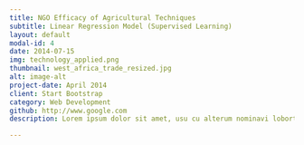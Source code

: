 ```yaml
---
title: NGO Efficacy of Agricultural Techniques
subtitle: Linear Regression Model (Supervised Learning)
layout: default
modal-id: 4
date: 2014-07-15
img: technology_applied.png
thumbnail: west_africa_trade_resized.jpg
alt: image-alt
project-date: April 2014
client: Start Bootstrap
category: Web Development
github: http://www.google.com
description: Lorem ipsum dolor sit amet, usu cu alterum nominavi lobortis. At duo novum diceret. Tantas apeirian vix et, usu sanctus postulant inciderint ut, populo diceret necessitatibus in vim. Cu eum dicam feugiat noluisse.

---
```

